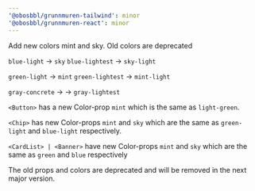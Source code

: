 ```yaml
---
'@obosbbl/grunnmuren-tailwind': minor
'@obosbbl/grunnmuren-react': minor
---
```


Add new colors mint and sky. Old colors are deprecated

`blue-light` -> `sky`
`blue-lightest` -> `sky-light`

`green-light` -> `mint`
`green-lightest` -> `mint-light`

`gray-concrete` -> -> `gray-lightest`

`<Button>` has a new Color-prop `mint` which is the same as `light-green`.

`<Chip>` has new Color-props `mint` and `sky` which are the same as `green-light` and `blue-light` respectively.

`<CardList> | <Banner>` have new Color-props `mint` and `sky` which are the same as `green` and `blue` respectively

The old props and colors are deprecated and will be removed in the next major version. 